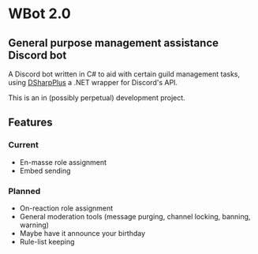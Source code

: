 # WBot 2.0
## General purpose management assistance Discord bot

A Discord bot written in C# to aid with certain guild management tasks, using
[DSharpPlus](github.com/DSharpPlus/DSharpPlus) a .NET wrapper for Discord's API.

This is an in (possibly perpetual) development project.

## Features
### Current
* En-masse role assignment
* Embed sending
### Planned
* On-reaction role assignment
* General moderation tools (message purging, channel locking, banning, warning)
* Maybe have it announce your birthday
* Rule-list keeping